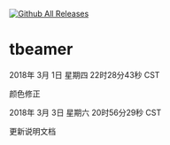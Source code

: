 

[![Github All Releases](https://img.shields.io/github/downloads/atom/atom/total.svg)](https//github.com/Timozer/tbeamer)
# tbeamer

2018年 3月 1日 星期四 22时28分43秒 CST

颜色修正

2018年 3月 3日 星期六 20时56分29秒 CST

更新说明文档
